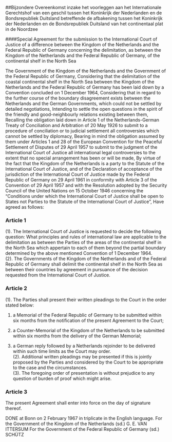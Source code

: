 <meta http-equiv='Content-Type' content='text/html; charset=utf-8' />

##Bijzondere Overeenkomst inzake het voorleggen aan het Internationale Gerechtshof van een geschil tussen het Koninkrijk der Nederlanden en de Bondsrepubliek Duitsland betreffende de afbakening tussen het Koninkrijk der Nederlanden en de Bondsrepubliek Duitsland van het continentaal plat in de Noordzee

####Special Agreement for the submission to the International Court of Justice of a difference between the Kingdom of the Netherlands and the Federal Republic of Germany concerning the delimitation, as between the Kingdom of the Netherlands and the Federal Republic of Germany, of the continental shelf in the North Sea

The Government of the Kingdom of the Netherlands and the Government of the Federal Republic of Germany, Considering that the delimitation of the coastal continental shelf in the North Sea between the Kingdom of the Netherlands and the Federal Republic of Germany has been laid down by a Convention concluded on 1 December 1964, Considering that in regard to the further course of the boundary disagreement exists between the Netherlands and the German Governments, which could not be settled by detailed negotiations, Intending to settle the open questions in the spirit of the friendly and good-neighbourly relations existing between them, Recalling the obligation laid down in Article 1 of the Netherlands-German Treaty of Conciliation and Arbitration of 20 May 1926 to submit to a procedure of conciliation or to judicial settlement all controversies which cannot be settled by diplomacy, Bearing in mind the obligation assumed by them under Articles 1 and 28 of the European Convention for the Peaceful Settlement of Disputes of 29 April 1957 to submit to the judgment of the International Court of Justice all international legal controversies to the extent that no special arrangement has been or will be made, By virtue of the fact that the Kingdom of the Netherlands is a party to the Statute of the International Court of Justice, and of the Declaration of acceptance of the jurisdiction of the International Court of Justice made by the Federal Republic of Germany on 29 April 1961 in conformity with Article 3 of the Convention of 29 April 1957 and with the Resolution adopted by the Security Council of the United Nations on 15 October 1946 concerning the “Conditions under which the International Court of Justice shall be open to States not Parties to the Statute of the International Court of Justice”,   Have agreed as follows:    

### Article  1  

(1).  The International Court of Justice is requested to decide the following question: What principles and rules of international law are applicable to the delimitation as between the Parties of the areas of the continental shelf in the North Sea which appertain to each of them beyond the partial boundary determined by the above mentioned Convention of 1 December 1964.   
(2).  The Governments of the Kingdom of the Netherlands and of the Federal Republic of Germany shall delimit the continental shelf in the North Sea as between their countries by agreement in pursuance of the decision requested from the International Court of Justice.   

### Article  2  

(1).  The Parties shall present their written pleadings to the Court in the order stated below: 

1. a Memorial of the Federal Republic of Germany to be submitted within six months from the notification of the present Agreement to the Court;  

2. a Counter-Memorial of the Kingdom of the Netherlands to be submitted within six months from the delivery of the German Memorial;  

3. a German reply followed by a Netherlands rejoinder to be delivered within such time limits as the Court may order.     
(2).  Additional written pleadings may be presented if this is jointly proposed by the Parties and considered by the Court to be appropriate to the case and the circumstances.   
(3).  The foregoing order of presentation is without prejudice to any question of burden of proof which might arise.   

### Article  3  

The present Agreement shall enter into force on the day of signature thereof.  

DONE at Bonn on 2 February 1967 in triplicate in the English language. For the Government of the Kingdom of the Netherlands (sd.) G. E. VAN ITTERSUM For the Government of the Federal Republic of Germany (sd.) SCHÜTZ  

